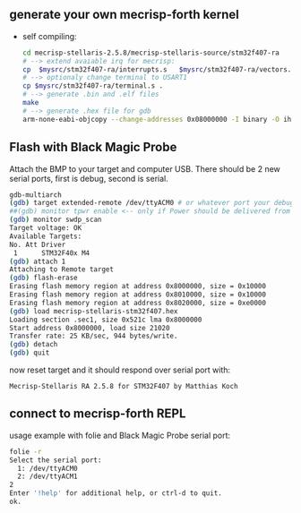 ## generate your own mecrisp-forth kernel

* self compiling:

    ```bash
    cd mecrisp-stellaris-2.5.8/mecrisp-stellaris-source/stm32f407-ra
    # --> extend avaiable irq for mecrisp:
    cp  $mysrc/stm32f407-ra/interrupts.s   $mysrc/stm32f407-ra/vectors.s .
    # --> optionaly change terminal to USART1
    cp $mysrc/stm32f407-ra/terminal.s .
    # --> generate .bin and .elf files
    make 
    # --> generate .hex file for gdb
    arm-none-eabi-objcopy --change-addresses 0x08000000 -I binary -O ihex mecrisp-stellaris-stm32f407.bin mecrisp-stellaris-stm32f407.hex
    ```

## Flash with Black Magic Probe

 Attach the BMP to your target and computer USB. There should be 2 new serial ports, first is debug, second is serial.


```bash
gdb-multiarch
(gdb) target extended-remote /dev/ttyACM0 # or whatever port your debug port is
##(gdb) monitor tpwr enable <-- only if Power should be delivered from BMP(!)
(gdb) monitor swdp_scan
Target voltage: OK
Available Targets:
No. Att Driver
 1      STM32F40x M4
(gdb) attach 1
Attaching to Remote target 
(gdb) flash-erase
Erasing flash memory region at address 0x8000000, size = 0x10000
Erasing flash memory region at address 0x8010000, size = 0x10000
Erasing flash memory region at address 0x8020000, size = 0xe0000
(gdb) load mecrisp-stellaris-stm32f407.hex
Loading section .sec1, size 0x521c lma 0x8000000
Start address 0x8000000, load size 21020
Transfer rate: 25 KB/sec, 944 bytes/write.
(gdb) detach
(gdb) quit
```
now reset target and it should respond over serial port with:

`Mecrisp-Stellaris RA 2.5.8 for STM32F407 by Matthias Koch`

## connect to mecrisp-forth REPL

usage example with folie and Black Magic Probe serial port: 

```bash
folie -r
Select the serial port: 
  1: /dev/ttyACM0 
  2: /dev/ttyACM1
2
Enter '!help' for additional help, or ctrl-d to quit.
ok. 
```

